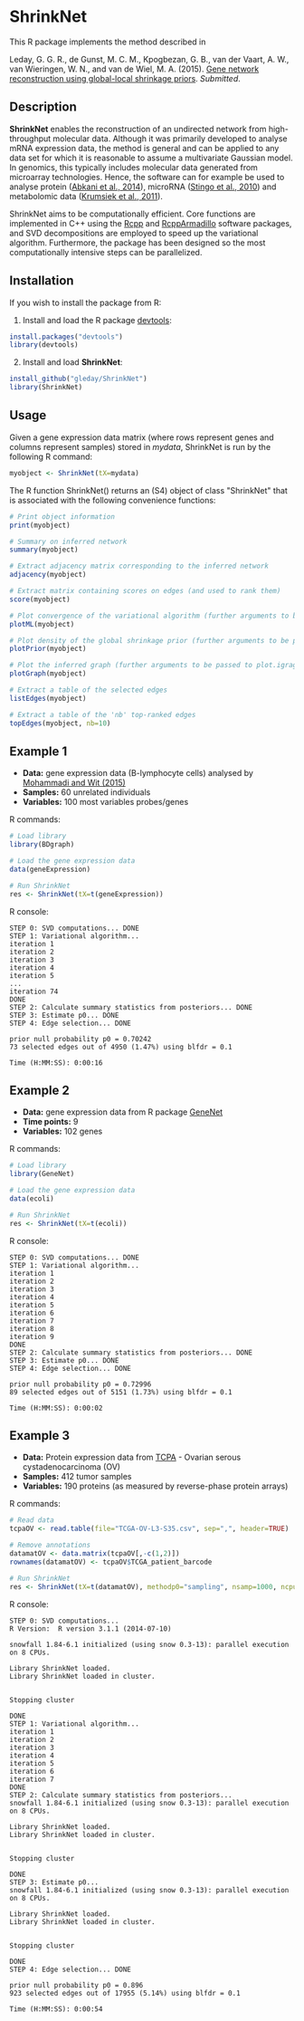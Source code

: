 # ShrinkNet

This R package implements the method described in

Leday, G. G. R., de Gunst, M. C. M., Kpogbezan, G. B., van der Vaart, A. W., van Wieringen, W. N., and van de Wiel, M. A. (2015).
[Gene network reconstruction using global-local shrinkage priors](http://arxiv.org/abs/1510.03771). *Submitted*.

## Description

**ShrinkNet** enables the reconstruction of an undirected network from high-throughput molecular data. Although it was primarily developed to analyse mRNA expression data, the method is general and can be applied to any data set for which it is reasonable to assume a multivariate Gaussian model. In genomics, this typically includes molecular data generated from microarray technologies. Hence, the software can for example be used to analyse protein ([Abkani et al., 2014](http://dx.doi.org/10.1038/ncomms4887)), microRNA ([Stingo et al., 2010](http://projecteuclid.org/euclid.aoas/1294167808)) and metabolomic data ([Krumsiek et al., 2011](http://www.biomedcentral.com/1752-0509/5/21)).

ShrinkNet aims to be computationally efficient. Core functions are implemented in C++ using the [Rcpp](https://cran.r-project.org/web/packages/Rcpp/index.html) and [RcppArmadillo](https://cran.r-project.org/web/packages/RcppArmadillo/index.html) software packages, and SVD decompositions are employed to speed up the variational algorithm. Furthermore, the package has been designed so the most computationally intensive steps can be parallelized.


## Installation

If you wish to install the package from R:

1) Install and load the R package [devtools](https://cran.r-project.org/web/packages/devtools/index.html):
```R
install.packages("devtools")
library(devtools)
```
2) Install and load **ShrinkNet**:
```R
install_github("gleday/ShrinkNet")
library(ShrinkNet)
```


## Usage

Given a gene expression data matrix (where rows represent genes and columns represent samples) stored in *mydata*, ShrinkNet is run by the following R command:
```R
myobject <- ShrinkNet(tX=mydata)
```

The R function ShrinkNet() returns an (S4) object of class "ShrinkNet" that is associated with the following convenience functions:

```R
# Print object information
print(myobject)

# Summary on inferred network
summary(myobject)

# Extract adjacency matrix corresponding to the inferred network
adjacency(myobject)

# Extract matrix containing scores on edges (and used to rank them)
score(myobject)

# Plot convergence of the variational algorithm (further arguments to be passed to plot())
plotML(myobject)

# Plot density of the global shrinkage prior (further arguments to be passed to plot())
plotPrior(myobject)

# Plot the inferred graph (further arguments to be passed to plot.igragh())
plotGraph(myobject)

# Extract a table of the selected edges
listEdges(myobject)

# Extract a table of the 'nb' top-ranked edges
topEdges(myobject, nb=10)
```


## Example 1

- **Data:** gene expression data (B-lymphocyte cells) analysed by [Mohammadi and Wit (2015)](http://projecteuclid.org/euclid.ba/1422468425)
- **Samples:** 60 unrelated individuals
- **Variables:** 100 most variables probes/genes

R commands:

```R
# Load library
library(BDgraph)

# Load the gene expression data
data(geneExpression)

# Run ShrinkNet
res <- ShrinkNet(tX=t(geneExpression))
```

R console:

```
STEP 0: SVD computations... DONE
STEP 1: Variational algorithm...
iteration 1
iteration 2
iteration 3
iteration 4
iteration 5
...
iteration 74
DONE
STEP 2: Calculate summary statistics from posteriors... DONE
STEP 3: Estimate p0... DONE
STEP 4: Edge selection... DONE

prior null probability p0 = 0.70242 
73 selected edges out of 4950 (1.47%) using blfdr = 0.1

Time (H:MM:SS): 0:00:16
```



## Example 2

- **Data:** gene expression data from R package [GeneNet](https://cran.r-project.org/web/packages/GeneNet/index.html)
- **Time points:** 9
- **Variables:** 102 genes

R commands:

```R
# Load library
library(GeneNet)

# Load the gene expression data
data(ecoli)

# Run ShrinkNet
res <- ShrinkNet(tX=t(ecoli))
```

R console:

```
STEP 0: SVD computations... DONE
STEP 1: Variational algorithm...
iteration 1
iteration 2
iteration 3
iteration 4
iteration 5
iteration 6
iteration 7
iteration 8
iteration 9
DONE
STEP 2: Calculate summary statistics from posteriors... DONE
STEP 3: Estimate p0... DONE
STEP 4: Edge selection... DONE

prior null probability p0 = 0.72996 
89 selected edges out of 5151 (1.73%) using blfdr = 0.1

Time (H:MM:SS): 0:00:02
```


## Example 3

- **Data:** Protein expression data from [TCPA](http://app1.bioinformatics.mdanderson.org/tcpa/_design/basic/index.html) - Ovarian serous cystadenocarcinoma (OV)
- **Samples:** 412 tumor samples
- **Variables:** 190 proteins (as measured by reverse-phase protein arrays)

R commands:

```R
# Read data
tcpaOV <- read.table(file="TCGA-OV-L3-S35.csv", sep=",", header=TRUE)

# Remove annotations
datamatOV <- data.matrix(tcpaOV[,-c(1,2)])
rownames(datamatOV) <- tcpaOV$TCGA_patient_barcode

# Run ShrinkNet
res <- ShrinkNet(tX=t(datamatOV), methodp0="sampling", nsamp=1000, ncpus=8)
```

R console:

```
STEP 0: SVD computations... 
R Version:  R version 3.1.1 (2014-07-10) 

snowfall 1.84-6.1 initialized (using snow 0.3-13): parallel execution on 8 CPUs.

Library ShrinkNet loaded.
Library ShrinkNet loaded in cluster.


Stopping cluster

DONE
STEP 1: Variational algorithm...
iteration 1
iteration 2
iteration 3
iteration 4
iteration 5
iteration 6
iteration 7
DONE
STEP 2: Calculate summary statistics from posteriors... 
snowfall 1.84-6.1 initialized (using snow 0.3-13): parallel execution on 8 CPUs.

Library ShrinkNet loaded.
Library ShrinkNet loaded in cluster.


Stopping cluster

DONE
STEP 3: Estimate p0... 
snowfall 1.84-6.1 initialized (using snow 0.3-13): parallel execution on 8 CPUs.

Library ShrinkNet loaded.
Library ShrinkNet loaded in cluster.


Stopping cluster

DONE
STEP 4: Edge selection... DONE

prior null probability p0 = 0.896 
923 selected edges out of 17955 (5.14%) using blfdr = 0.1

Time (H:MM:SS): 0:00:54
```


